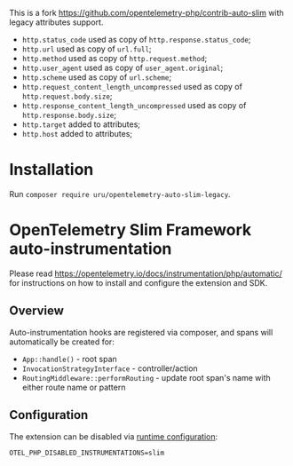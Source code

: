 
This is a fork https://github.com/opentelemetry-php/contrib-auto-slim with legacy attributes support.

- `http.status_code` used as copy of `http.response.status_code`;
- `http.url` used as copy of `url.full`;
- `http.method` used as copy of `http.request.method`;
- `http.user_agent` used as copy of `user_agent.original`;
- `http.scheme` used as copy of `url.scheme`;
- `http.request_content_length_uncompressed` used as copy of `http.request.body.size`;
- `http.response_content_length_uncompressed` used as copy of `http.response.body.size`;
- `http.target` added to attributes;
- `http.host` added to attributes;

# Installation
Run `composer require uru/opentelemetry-auto-slim-legacy`.

# OpenTelemetry Slim Framework auto-instrumentation
Please read https://opentelemetry.io/docs/instrumentation/php/automatic/ for instructions on how to
install and configure the extension and SDK.

## Overview
Auto-instrumentation hooks are registered via composer, and spans will automatically be created for:
- `App::handle()` - root span
- `InvocationStrategyInterface` - controller/action
- `RoutingMiddleware::performRouting` - update root span's name with either route name or pattern

## Configuration

The extension can be disabled via [runtime configuration](https://opentelemetry.io/docs/instrumentation/php/sdk/#configuration):

```shell
OTEL_PHP_DISABLED_INSTRUMENTATIONS=slim
```

